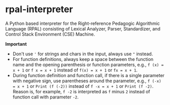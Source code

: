 # rpal-interpreter
A Python based interpreter for the Right-reference Pedagogic Algorithmic Language (RPAL) consisting of Lexical Analyzer, Parser, Standardizer, and Control Stack Environment (CSE) Machine.

**Important**

- Don't use `'` for strings and chars in the input, always use `"` instead.
- For function definitions, always keep a space between the function name and the opening parenthesis or function parameters, e.g., `f (x) = x + 1` or `f x = x + 1` instead of `f(x) = x + 1` or `fx = x + 1`.
- During function definition and function call, if there is a single parameter with negative sign, use parentheses around the parameter, e.g., `f (-x) = x + 1` or `Print (f (-2))` instead of `f -x = x + 1` or `Print (f -2)`. Reason is, for example, `f -2` is interpreted as `f` minus `2` instead of function call with parameter `-2`.
